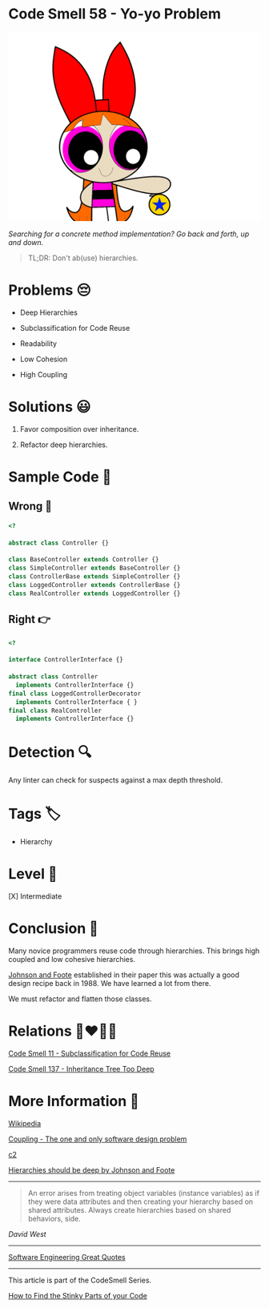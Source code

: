 # Code Smell 58 - Yo-yo Problem

![Code Smell 58 - Yo-yo Problem](Code%20Smell%2058%20-%20Yo-yo%20Problem.gif)

*Searching for a concrete method implementation? Go back and forth, up and down.*

> TL;DR: Don't ab(use) hierarchies.

# Problems 😔 

- Deep Hierarchies

- Subclassification for Code Reuse

- Readability 

- Low Cohesion

- High Coupling
 
# Solutions 😃

1. Favor composition over inheritance.

2. Refactor deep hierarchies.

# Sample Code 📖

## Wrong 🚫

<!-- [Gist Url](https://gist.github.com/mcsee/85826dec4db583e6301c9c45a625a246) -->

```php
<?

abstract class Controller {}

class BaseController extends Controller {}
class SimpleController extends BaseController {}
class ControllerBase extends SimpleController {}
class LoggedController extends ControllerBase {}
class RealController extends LoggedController {}
```

## Right 👉

<!-- [Gist Url](https://gist.github.com/mcsee/d50419e3b895ee4d4341ca3c31faa091) -->

```php
<?

interface ControllerInterface {}

abstract class Controller 
  implements ControllerInterface {}
final class LoggedControllerDecorator
  implements ControllerInterface { }
final class RealController 
  implements ControllerInterface {}
```

# Detection 🔍

Any linter can check for suspects against a max depth threshold.

# Tags 🏷️

- Hierarchy

# Level 🔋

[X] Intermediate

# Conclusion 🏁

Many novice programmers reuse code through hierarchies. This brings high coupled and low cohesive hierarchies. 

[Johnson and Foote](http://www.laputan.org/drc.html) established in their paper this was actually a good design recipe back in 1988. We have learned a lot from there.

We must refactor and flatten those classes.

# Relations 👩‍❤️‍💋‍👨

[Code Smell 11 - Subclassification for Code Reuse](https://github.com/mcsee/Software-Design-Articles/tree/main/Articles/Code%20Smells/Code%20Smell%2011%20-%20Subclassification%20for%20Code%20Reuse/readme.md)

[Code Smell 137 - Inheritance Tree Too Deep](https://github.com/mcsee/Software-Design-Articles/tree/main/Articles/Code%20Smells/Code%20Smell%20137%20-%20Inheritance%20Tree%20Too%20Deep/readme.md)

# More Information 📕

[Wikipedia](https://en.wikipedia.org/wiki/Yo-yo_problem)

[Coupling - The one and only software design problem](https://github.com/mcsee/Software-Design-Articles/tree/main/Articles/Theory/Coupling%20-%20The%20one%20and%20only%20software%20design%20problem/readme.md)

[c2](https://wiki.c2.com/?DeepClassHierarchies)

[Hierarchies should be deep by Johnson and Foote](http://www.laputan.org/drc.html)
 
* * *

> An error arises from treating object variables (instance variables) as if they were data attributes and then creating your hierarchy based on shared attributes. Always create hierarchies based on shared behaviors, side.

_David West_
 
* * *
 
[Software Engineering Great Quotes](https://github.com/mcsee/Software-Design-Articles/tree/main/Articles/Quotes/Software%20Engineering%20Great%20Quotes/readme.md)

* * *

This article is part of the CodeSmell Series.

[How to Find the Stinky Parts of your Code](https://github.com/mcsee/Software-Design-Articles/tree/main/Articles/Code%20Smells/How%20to%20Find%20the%20Stinky%20parts%20of%20your%20Code/readme.md)